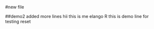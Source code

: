 #new file

##demo2
added more lines
    hii this is me elango R
    this is demo line for testing reset
    
